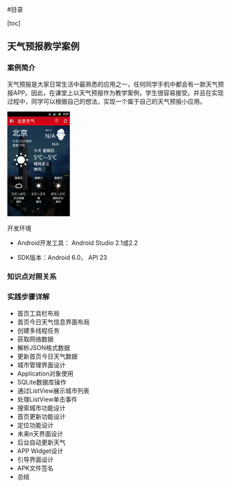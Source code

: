 

#目录

[toc]

## 天气预报教学案例


### 案例简介


天气预报是大家日常生活中最熟悉的应用之一，任何同学手机中都会有一款天气预报APP。因此，在课堂上以天气预报作为教学案例，学生很容易接受。并且在实现过程中，同学可以根据自己的想法，实现一个属于自己的天气预报小应用。

<img src="./images/mini-weather.png" alt="miniWeather教学案例" style="zoom:48%;" />



开发环境

- Android开发工具： Android Studio 2.1或2.2

- SDK版本：Android 6.0， API 23

  
  

### 知识点对照关系




### 实践步骤详解


- 首页工具栏布局
- 首页今日天气信息界面布局
- 创建多线程任务
- 获取网络数据
- 解析JSON格式数据
- 更新首页今日天气数据
- 城市管理界面设计
- Application对象使用
- SQLite数据库操作
- 通过ListView展示城市列表
- 处理ListView单击事件
- 搜索城市功能设计
- 首页更新功能设计
- 定位功能设计
- 未来n天界面设计
- 后台自动更新天气
- APP Widget设计
- 引导界面设计
- APK文件签名
- 总结

